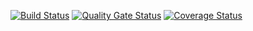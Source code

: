 [![Build Status](https://travis-ci.com/swsnu/swpp2021-team4.svg?branch=main)](https://travis-ci.com/swsnu/swpp2021-team4)
[![Quality Gate Status](https://sonarcloud.io/api/project_badges/measure?project=swsnu_swpp2021-team4&metric=alert_status)](https://sonarcloud.io/dashboard?id=swsnu_swpp2021-team4)
<a href='https://coveralls.io/github/swsnu/swpp2021-team4?branch=main'><img src='https://coveralls.io/repos/github/swsnu/swpp2021-team4/badge.png?branch=main' alt='Coverage Status' /></a>
